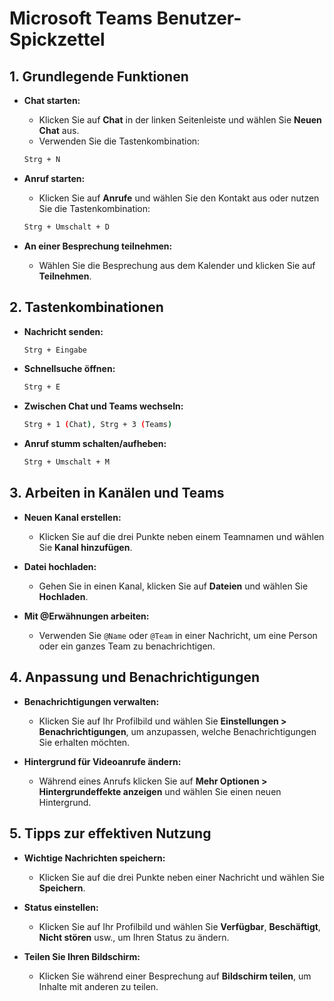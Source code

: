 # Microsoft Teams Benutzer-Spickzettel



## 1. Grundlegende Funktionen

- **Chat starten:**
  - Klicken Sie auf **Chat** in der linken Seitenleiste und wählen Sie **Neuen Chat** aus.
  - Verwenden Sie die Tastenkombination:
  ```bash
  Strg + N
  ```

- **Anruf starten:**
  - Klicken Sie auf **Anrufe** und wählen Sie den Kontakt aus oder nutzen Sie die Tastenkombination:
  ```bash
  Strg + Umschalt + D
  ```

- **An einer Besprechung teilnehmen:**
  - Wählen Sie die Besprechung aus dem Kalender und klicken Sie auf **Teilnehmen**.

## 2. Tastenkombinationen

- **Nachricht senden:**
  ```bash
  Strg + Eingabe
  ```

- **Schnellsuche öffnen:**
  ```bash
  Strg + E
  ```

- **Zwischen Chat und Teams wechseln:**
  ```bash
  Strg + 1 (Chat), Strg + 3 (Teams)
  ```

- **Anruf stumm schalten/aufheben:**
  ```bash
  Strg + Umschalt + M
  ```

## 3. Arbeiten in Kanälen und Teams

- **Neuen Kanal erstellen:**
  - Klicken Sie auf die drei Punkte neben einem Teamnamen und wählen Sie **Kanal hinzufügen**.

- **Datei hochladen:**
  - Gehen Sie in einen Kanal, klicken Sie auf **Dateien** und wählen Sie **Hochladen**.

- **Mit @Erwähnungen arbeiten:**
  - Verwenden Sie `@Name` oder `@Team` in einer Nachricht, um eine Person oder ein ganzes Team zu benachrichtigen.

## 4. Anpassung und Benachrichtigungen

- **Benachrichtigungen verwalten:**
  - Klicken Sie auf Ihr Profilbild und wählen Sie **Einstellungen > Benachrichtigungen**, um anzupassen, welche Benachrichtigungen Sie erhalten möchten.

- **Hintergrund für Videoanrufe ändern:**
  - Während eines Anrufs klicken Sie auf **Mehr Optionen > Hintergrundeffekte anzeigen** und wählen Sie einen neuen Hintergrund.

## 5. Tipps zur effektiven Nutzung

- **Wichtige Nachrichten speichern:**
  - Klicken Sie auf die drei Punkte neben einer Nachricht und wählen Sie **Speichern**.

- **Status einstellen:**
  - Klicken Sie auf Ihr Profilbild und wählen Sie **Verfügbar**, **Beschäftigt**, **Nicht stören** usw., um Ihren Status zu ändern.

- **Teilen Sie Ihren Bildschirm:**
  - Klicken Sie während einer Besprechung auf **Bildschirm teilen**, um Inhalte mit anderen zu teilen.
